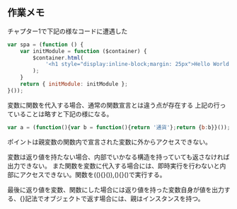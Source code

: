 ## 作業メモ

チャプター1で下記の様なコードに遭遇した

~~~~js
var spa = (function () {
    var initModule = function ($container) {
        $container.html(
            '<h1 style="display:inline-block;margin: 25px">Hello World!</h1>'
        );
    }
    return { initModule: initModule };
}());
~~~~

変数に関数を代入する場合、通常の関数宣言とは違う点が存在する
上記の行っていることは略すと下記の様になる。

~~~~js
var a = (function(){var b = function(){return '通貨'};return {b:b}}());
~~~~

ポイントは親変数の関数内で宣言された変数に外からアクセスできない。

変数は返り値を持たない場合、内部でいかなる構造を持っていても返さなければ出力できない。
また関数を変数に代入する場合には、即時実行を行わないと内部にアクセスできない。関数を((){}()),(){}()で実行する。

最後に返り値を変数、関数にした場合には返り値を持った変数自身が値を出力する、{}記法でオブジェクトで返す場合には、親はインスタンスを持つ。

